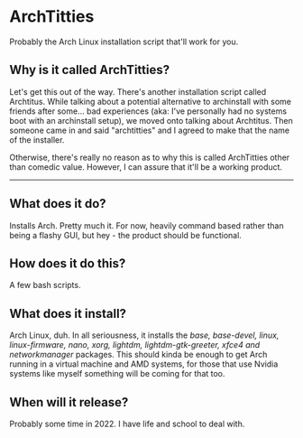 # ArchTitties
Probably the Arch Linux installation script that'll work for you.

## Why is it called ArchTitties?
Let's get this out of the way. There's another installation script called Archtitus. While talking about a potential alternative to archinstall with some friends after some... bad experiences (aka: I've personally had no systems boot with an archinstall setup), we moved onto talking about Archtitus. Then someone came in and said "archtitties" and I agreed to make that the name of the installer.

Otherwise, there's really no reason as to why this is called ArchTitties other than comedic value. However, I can assure that it'll be a working product.

***

## What does it do?
Installs Arch. Pretty much it. For now, heavily command based rather than being a flashy GUI, but hey - the product should be functional.

## How does it do this?
A few bash scripts.

## What does it install?
Arch Linux, duh. In all seriousness, it installs the *base, base-devel, linux, linux-firmware, nano, xorg, lightdm, lightdm-gtk-greeter, xfce4 and networkmanager* packages. This should kinda be enough to get Arch running in a virtual machine and AMD systems, for those that use Nvidia systems like myself something will be coming for that too.

## When will it release?
Probably some time in 2022. I have life and school to deal with.
